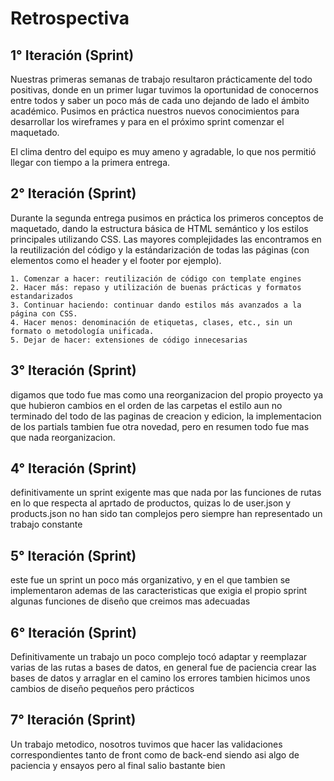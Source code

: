 # Retrospectiva

## 1° Iteración (Sprint)

Nuestras primeras semanas de trabajo resultaron prácticamente del todo positivas, donde en un primer lugar tuvimos la oportunidad de conocernos entre todos y saber un poco más de cada uno dejando de lado el ámbito académico.
Pusimos en práctica nuestros nuevos conocimientos para desarrollar los wireframes y para en el próximo sprint comenzar el maquetado.

El clima dentro del equipo es muy ameno y agradable, lo que nos permitió llegar con tiempo a la primera entrega.


## 2° Iteración (Sprint)

Durante la segunda entrega pusimos en práctica los primeros conceptos de maquetado, dando la estructura básica de HTML semántico y los estilos principales utilizando CSS.
Las mayores complejidades las encontramos en la reutilización del código y la estándarización de todas las páginas (con elementos como el header y el footer por ejemplo).

    1. Comenzar a hacer: reutilización de código con template engines
    2. Hacer más: repaso y utilización de buenas prácticas y formatos estandarizados
    3. Continuar haciendo: continuar dando estilos más avanzados a la página con CSS.
    4. Hacer menos: denominación de etiquetas, clases, etc., sin un formato o metodología unificada.
    5. Dejar de hacer: extensiones de código innecesarias
    
## 3° Iteración (Sprint)
digamos que todo fue mas como una reorganizacion del propio proyecto ya que hubieron cambios en el orden de las carpetas el estilo aun no terminado del todo de las paginas de creacion y edicion, la implementacion de los partials tambien fue otra novedad, pero en resumen todo fue mas que nada reorganizacion.

## 4° Iteración (Sprint)
definitivamente un sprint exigente mas que nada por las funciones de rutas en lo que respecta al aprtado de productos, quizas lo de user.json y products.json no han sido tan complejos pero siempre han representado un trabajo constante

## 5° Iteración (Sprint)
este fue un sprint un poco más organizativo, y en el que tambien se implementaron ademas de las caracteristicas que exigia el propio sprint algunas funciones de diseño que creimos mas adecuadas

## 6° Iteración (Sprint)
Definitivamente un trabajo un poco complejo tocó adaptar y reemplazar varias de las rutas a bases de datos, en general fue de paciencia crear las bases de datos y arraglar en el camino los errores tambien hicimos unos cambios de diseño pequeños pero prácticos

## 7° Iteración (Sprint)
Un trabajo metodico, nosotros tuvimos que hacer las validaciones correspondientes tanto de front como de back-end siendo asi algo de paciencia y ensayos pero al final salio bastante bien 
